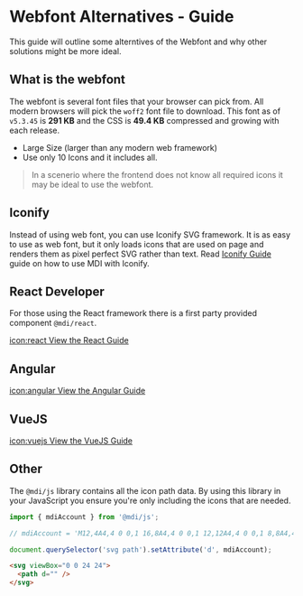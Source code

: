# Webfont Alternatives - Guide

This guide will outline some alterntives of the Webfont and why other solutions might be more ideal.

## What is the webfont

The webfont is several font files that your browser can pick from. All modern browsers will pick the `woff2` font file to download. This font as of `v5.3.45` is **291 KB** and the CSS is **49.4 KB** compressed and growing with each release.

- Large Size (larger than any modern web framework)
- Use only 10 Icons and it includes all.

<blockquote class="alert alert-info">
  In a scenerio where the frontend does not know all required icons it may be ideal to use the webfont.
</blockquote>

## Iconify

Instead of using web font, you can use Iconify SVG framework. It is as easy to use as web font, but it only loads icons that are used on page and renders them as pixel perfect SVG rather than text. Read [Iconify Guide](/guide/iconify) guide on how to use MDI with Iconify.

## React Developer

For those using the React framework there is a first party provided component `@mdi/react`.

<a href="/getting-started/react" class="btn btn-outline-primary">icon:react View the React Guide</a>

## Angular

<a href="/getting-started/angular" class="btn btn-outline-primary">icon:angular View the Angular Guide</a>

## VueJS

<a href="/getting-started/vuejs" class="btn btn-outline-primary">icon:vuejs View the VueJS Guide</a>

## Other

The `@mdi/js` library contains all the icon path data. By using this library in your JavaScript you ensure you're only including the icons that are needed.

```js
import { mdiAccount } from '@mdi/js';

// mdiAccount = 'M12,4A4,4 0 0,1 16,8A4,4 0 0,1 12,12A4,4 0 0,1 8,8A4,4 0 0,1 12,4M12,14C16.42,14 20,15.79 20,18V20H4V18C4,15.79 7.58,14 12,14Z'

document.querySelector('svg path').setAttribute('d', mdiAccount);
```

```html
<svg viewBox="0 0 24 24">
  <path d="" />
</svg>
```
